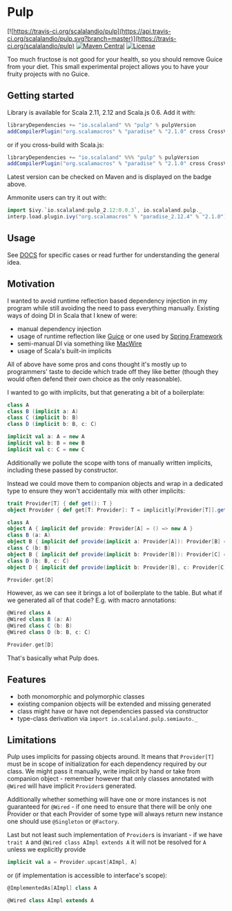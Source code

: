 # Pulp

[![https://travis-ci.org/scalalandio/pulp](https://api.travis-ci.org/scalalandio/pulp.svg?branch=master)](https://travis-ci.org/scalalandio/pulp)
[![Maven Central](https://img.shields.io/maven-central/v/io.scalaland/pulp_2.12.svg)](http://search.maven.org/#search%7Cga%7C1%7Cpulp)
[![License](http://img.shields.io/:license-Apache%202-green.svg)](http://www.apache.org/licenses/LICENSE-2.0.txt)

Too much fructose is not good for your health, so you should remove
Guice from your diet. This small experimental project allows you to have
your fruity projects with no Guice.

## Getting started

Library is available for Scala 2.11, 2.12 and Scala.js 0.6. Add it with:

```scala
libraryDependencies += "io.scalaland" %% "pulp" % pulpVersion
addCompilerPlugin("org.scalamacros" % "paradise" % "2.1.0" cross CrossVersion.full)
```

or if you cross-build with Scala.js:

```scala
libraryDependencies += "io.scalaland" %%% "pulp" % pulpVersion
addCompilerPlugin("org.scalamacros" % "paradise" % "2.1.0" cross CrossVersion.full)
```

Latest version can be checked on Maven and is displayed on the badge above.

Ammonite users can try it out with:

```scala
import $ivy.`io.scalaland:pulp_2.12:0.0.3`, io.scalaland.pulp._
interp.load.plugin.ivy("org.scalamacros" % "paradise_2.12.4" % "2.1.0")
```

## Usage

See [DOCS](DOCS.md) for specific cases or read further for understanding the general idea.

## Motivation

I wanted to avoid runtime reflection based dependency injection
in my program while still avoiding the need to pass everything manually.
Existing ways of doing DI in Scala that I knew of were:

 * manual dependency injection
 * usage of runtime reflection like [Guice](https://github.com/google/guice)
   or one used by [Spring Framework](https://spring.io)
 * semi-manual DI via something like [MacWire](https://github.com/adamw/macwire)
 * usage of Scala's built-in implicits

All of above have some pros and cons thought it's mostly up to
programmers' taste to decide which trade off they like better (though
they would often defend their own choice as the only reasonable).

I wanted to go with implicits, but that generating a bit of a boilerplate:

```scala
class A
class B (implicit a: A)
class C (implicit b: B)
class D (implicit b: B, c: C)

implicit val a: A = new A
implicit val b: B = new B
implicit val c: C = new C
```

Additionally we pollute the scope with tons of manually written
implicits, including these passed by constructor.

Instead we could move them to companion objects and wrap in a dedicated
type to ensure they won't accidentally mix with other implicits:

```scala
trait Provider[T] { def get(): T }
object Provider { def get[T: Provider]: T = implicitly[Provider[T]].get() }

class A
object A { implicit def provide: Provider[A] = () => new A }
class B (a: A)
object B { implicit def provide(implicit a: Provider[A]): Provider[B] = () => new B(a.get()) }
class C (b: B)
object B { implicit def provide(implicit b: Provider[B]): Provider[C] = () => new C(b.get()) }
class D (b: B, c: C)
object D { implicit def provide(implicit b: Provider[B], c: Provider[C]): Provider[D] = () => new D(b.get(), c.get()) }

Provider.get[D]
```

However, as we can see it brings a lot of boilerplate to the table.
But what if we generated all of that code? E.g. with macro annotations:

```scala
@Wired class A
@Wired class B (a: A)
@Wired class C (b: B)
@Wired class D (b: B, c: C)

Provider.get[D]
```

That's basically what Pulp does.

## Features

 * both monomorphic and polymorphic classes
 * existing companion objects will be extended and missing generated
 * class might have or have not dependencies passed via constructor
 * type-class derivation via `import io.scalaland.pulp.semiauto._`

## Limitations

Pulp uses implicits for passing objects around. It means that
`Provider[T]` must be in scope of initialization for each dependency
required by our class. We might pass it manually, write implicit by hand
or take from companion object - remember however that only classes
annotated with `@Wired` will have implicit `Provider`s generated.

Additionally whether something will have one or more instances is not
guaranteed for `@Wired` - if one need to ensure that there will be only
one Provider or that each Provider of some type will always return new
instance one should use `@Singleton` or `@Factory`.

Last but not least such implementation of `Provider`s is invariant - if
we have `trait A` and `@Wired class AImpl extends A` it will not be
resolved for `A` unless we explicitly provide

```scala
implicit val a = Provider.upcast[AImpl, A]
```

or (if implementation is accessible to interface's scope):

```scala
@ImplementedAs[AImpl] class A

@Wired class AImpl extends A
```
